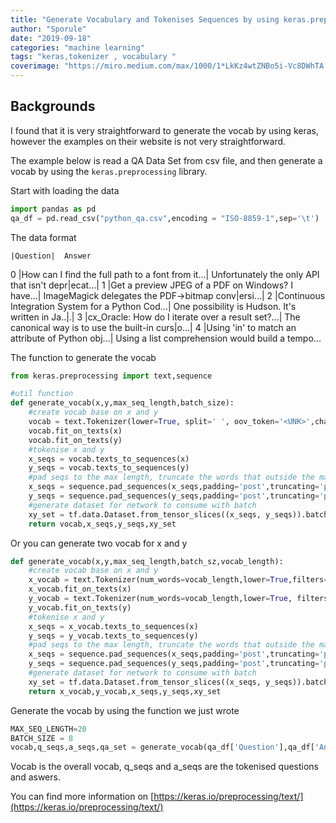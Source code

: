 ```yaml
---
title: "Generate Vocabulary and Tokenises Sequences by using keras.preprocessing"
author: "Sporule"
date: "2019-09-18"
categories: "machine learning"
tags: "keras,tokenizer , vocabulary "
coverimage: "https://miro.medium.com/max/1000/1*LkKz4wtZNBo5i-Vc8DWhTA.png"
---
```


## Backgrounds

I found that it is very straightforward to generate the vocab by using keras, however the examples on their website is not very straightforward.

The example below is read a QA Data Set from csv file, and then generate a vocab by using the `keras.preprocessing` library.

Start with loading the data

```python
import pandas as pd 
qa_df = pd.read_csv("python_qa.csv",encoding = "ISO-8859-1",sep='\t')
```

The data format

 	|Question|	Answer
0	|How can I find the full path to a font from it...|	Unfortunately the only API that isn't depr|ecat...|
1	|Get a preview JPEG of a PDF on Windows? I have...|	ImageMagick delegates the PDF->bitmap conv|ersi...|
2	|Continuous Integration System for a Python Cod...|	One possibility is Hudson. It's written in Ja..|.|
3	|cx_Oracle: How do I iterate over a result set?...|	The canonical way is to use the built-in curs|o...|
4	|Using 'in' to match an attribute of Python obj...|	Using a list comprehension would build a tempo...

The function to generate the vocab

```python
from keras.preprocessing import text,sequence

#util function
def generate_vocab(x,y,max_seq_length,batch_size):
    #create vocab base on x and y
    vocab = text.Tokenizer(lower=True, split=' ', oov_token='<UNK>',char_level=False, document_count=0)
    vocab.fit_on_texts(x)
    vocab.fit_on_texts(y)
    #tokenise x and y
    x_seqs = vocab.texts_to_sequences(x)
    y_seqs = vocab.texts_to_sequences(y)
    #pad seqs to the max length, truncate the words that outside the max length
    x_seqs = sequence.pad_sequences(x_seqs,padding='post',truncating='post',maxlen=max_seq_length)
    y_seqs = sequence.pad_sequences(y_seqs,padding='post',truncating='post',maxlen=max_seq_length)
    #generate dataset for network to consume with batch
    xy_set = tf.data.Dataset.from_tensor_slices((x_seqs, y_seqs)).batch(batch_size, drop_remainder=True)
    return vocab,x_seqs,y_seqs,xy_set
```

Or you can generate two vocab for x and y

```python
def generate_vocab(x,y,max_seq_length,batch_sz,vocab_length):
    #create vocab base on x and y
    x_vocab = text.Tokenizer(num_words=vocab_length,lower=True,filters='!"#$%&()*+,-./:;=?@[\\]^_`{|}~\t\n', split=' ', oov_token=UNK,char_level=False, document_count=0)
    x_vocab.fit_on_texts(x)
    y_vocab = text.Tokenizer(num_words=vocab_length,lower=True, filters='!"#$%&()*+,-./:;=?@[\\]^_`{|}~\t\n',split=' ', oov_token=UNK,char_level=False, document_count=0)
    y_vocab.fit_on_texts(y)
    #tokenise x and y
    x_seqs = x_vocab.texts_to_sequences(x)
    y_seqs = y_vocab.texts_to_sequences(y)
    #pad seqs to the max length, truncate the words that outside the max length
    x_seqs = sequence.pad_sequences(x_seqs,padding='post',truncating='post',maxlen=max_seq_length)
    y_seqs = sequence.pad_sequences(y_seqs,padding='post',truncating='post',maxlen=max_seq_length)
    #generate dataset for network to consume with batch
    xy_set = tf.data.Dataset.from_tensor_slices((x_seqs, y_seqs)).batch(batch_sz, drop_remainder=True)
    return x_vocab,y_vocab,x_seqs,y_seqs,xy_set
```

Generate the vocab by using the function we just wrote

```python
MAX_SEQ_LENGTH=20
BATCH_SIZE = 8
vocab,q_seqs,a_seqs,qa_set = generate_vocab(qa_df['Question'],qa_df['Answer'],MAX_SEQ_LENGTH,BATCH_SIZE)
```

Vocab is the overall vocab, q_seqs and a_seqs are the tokenised questions and aswers.

You can find more information on [https://keras.io/preprocessing/text/](https://keras.io/preprocessing/text/)
